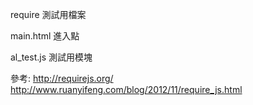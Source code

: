 require 測試用檔案

main.html 進入點

al_test.js 測試用模塊


參考:
http://requirejs.org/
http://www.ruanyifeng.com/blog/2012/11/require_js.html

